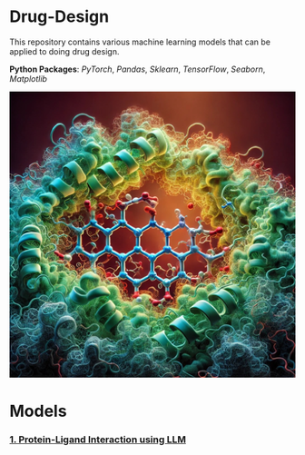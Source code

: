 # Drug-Design

This repository contains various machine learning models that can be applied to doing drug design.

**Python Packages**: *PyTorch*, *Pandas*, *Sklearn*, *TensorFlow*, *Seaborn*, *Matplotlib*

<img src="img1.jpeg" alt="image1" width="850"/>


# Models

### [1. Protein-Ligand Interaction using LLM](https://github.com/bzkarimi/Drug-Design/tree/main/protein-ligand)

